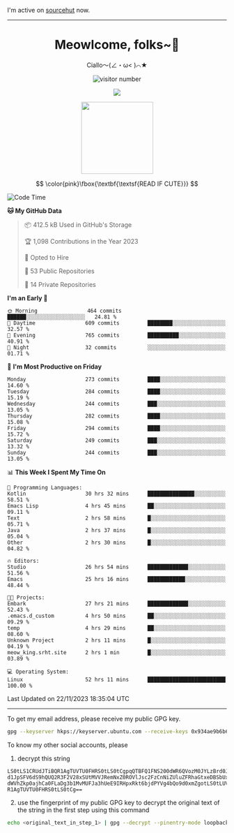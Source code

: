 I'm active on [sourcehut](https://sr.ht/~meow_king/) now. 

---

<div align="center">
  <h1>Meowlcome, folks~👋</h1>
  <p>Ciallo～(∠・ω< )⌒★</p>
</div>

<p align="center">
  <img src="https://count.getloli.com/get/@Ziqi-Yang?theme=rule34" alt="visitor number" />
</p>

<p align="center">
  <img src="https://skillicons.dev/icons?i=rust,c,py,flutter,go,java,js,bash,linux,emacs" />
</p>
<p align="center">
  <img height="165" src="https://github-readme-stats.vercel.app/api?username=Ziqi-Yang&show_icons=true&include_all_commits=true&hide_border=true" />
</p>

$$
\color{pink}\fbox{\textbf{\textsf{READ IF CUTE}}}
$$

<!--START_SECTION:waka-->
![Code Time](http://img.shields.io/badge/Code%20Time-1%2C912%20hrs%2048%20mins-blue)

**🐱 My GitHub Data** 

> 📦 412.5 kB Used in GitHub's Storage 
 > 
> 🏆 1,098 Contributions in the Year 2023
 > 
> 💼 Opted to Hire
 > 
> 📜 53 Public Repositories 
 > 
> 🔑 14 Private Repositories 
 > 
**I'm an Early 🐤** 

```text
🌞 Morning                464 commits         ██████░░░░░░░░░░░░░░░░░░░   24.81 % 
🌆 Daytime                609 commits         ████████░░░░░░░░░░░░░░░░░   32.57 % 
🌃 Evening                765 commits         ██████████░░░░░░░░░░░░░░░   40.91 % 
🌙 Night                  32 commits          ░░░░░░░░░░░░░░░░░░░░░░░░░   01.71 % 
```
📅 **I'm Most Productive on Friday** 

```text
Monday                   273 commits         ████░░░░░░░░░░░░░░░░░░░░░   14.60 % 
Tuesday                  284 commits         ████░░░░░░░░░░░░░░░░░░░░░   15.19 % 
Wednesday                244 commits         ███░░░░░░░░░░░░░░░░░░░░░░   13.05 % 
Thursday                 282 commits         ████░░░░░░░░░░░░░░░░░░░░░   15.08 % 
Friday                   294 commits         ████░░░░░░░░░░░░░░░░░░░░░   15.72 % 
Saturday                 249 commits         ███░░░░░░░░░░░░░░░░░░░░░░   13.32 % 
Sunday                   244 commits         ███░░░░░░░░░░░░░░░░░░░░░░   13.05 % 
```


📊 **This Week I Spent My Time On** 

```text
💬 Programming Languages: 
Kotlin                   30 hrs 32 mins      ███████████████░░░░░░░░░░   58.51 % 
Emacs Lisp               4 hrs 45 mins       ██░░░░░░░░░░░░░░░░░░░░░░░   09.11 % 
Text                     2 hrs 58 mins       █░░░░░░░░░░░░░░░░░░░░░░░░   05.71 % 
Java                     2 hrs 37 mins       █░░░░░░░░░░░░░░░░░░░░░░░░   05.04 % 
Other                    2 hrs 30 mins       █░░░░░░░░░░░░░░░░░░░░░░░░   04.82 % 

🔥 Editors: 
Studio                   26 hrs 54 mins      █████████████░░░░░░░░░░░░   51.56 % 
Emacs                    25 hrs 16 mins      ████████████░░░░░░░░░░░░░   48.44 % 

🐱‍💻 Projects: 
Embark                   27 hrs 21 mins      █████████████░░░░░░░░░░░░   52.43 % 
.emacs.d_custom          4 hrs 50 mins       ██░░░░░░░░░░░░░░░░░░░░░░░   09.29 % 
temp                     4 hrs 29 mins       ██░░░░░░░░░░░░░░░░░░░░░░░   08.60 % 
Unknown Project          2 hrs 11 mins       █░░░░░░░░░░░░░░░░░░░░░░░░   04.19 % 
meow_king.srht.site      2 hrs 1 min         █░░░░░░░░░░░░░░░░░░░░░░░░   03.89 % 

💻 Operating System: 
Linux                    52 hrs 11 mins      █████████████████████████   100.00 % 
```


 Last Updated on 22/11/2023 18:35:04 UTC
<!--END_SECTION:waka-->

-----

To get my email address, please receive my public GPG key.
```bash
gpg --keyserver hkps://keyserver.ubuntu.com --receive-keys 0x934ae9b6b6e9ff34
```
To know my other social accounts, please
1) decrypt this string
```
LS0tLS1CRUdJTiBQR1AgTUVTU0FHRS0tLS0tCgpqQTBFQ1FNS200dWR6QVozM0JYLzBrd0JNU0Ru
d1JpSFV6dS9hQUQ2R3F2V28xSUtMVVJRemNxZ0ROVlJsc2FzCnNiZUluZFRhaGtxeDBSbUxEajVq
dWVhZkp0ajhCa0FLaDg3b1MvMUFJa3hUeE9IRHpxRkt6bjdPYVg4bQo9d0xmZgotLS0tLUVORCBQ
R1AgTUVTU0FHRS0tLS0tCg==
```
2) use the fingerprint of my public GPG key to decrypt the original text of the string in the first step using this command
```bash
echo <original_text_in_step_1> | gpg --decrypt --pinentry-mode loopback --armor
```


